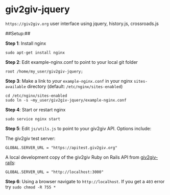 giv2giv-jquery
==============

`https://giv2giv.org` user interface using jquery, history.js, crossroads.js

##Setup:##

**Step 1**: Install nginx

	sudo apt-get install nginx

**Step 2**: Edit example-nginx.conf to point to your local git folder

	root /home/my_user/giv2giv-jquery;

**Step 3**: Make a link to *your* `example-nginx.conf` in your nginx `sites-available` directory (default: `/etc/nginx/sites-enabled`)

	cd /etc/nginx/sites-enabled
	sudo ln -s ~my_user/giv2giv-jquery/example-nginx.conf

**Step 4**: Start or restart nginx

	sudo service nginx start

**Step 5**: Edit `js/utils.js` to point to your giv2giv API. Options include:

The giv2giv test server:

	GLOBAL.SERVER_URL = "https://apitest.giv2giv.org"

A local development copy of the giv2giv Ruby on Rails API from [giv2giv-rails](https://github.com/giv2giv/giv2giv-rails):

	GLOBAL.SERVER_URL = "http://localhost:3000"

**Step 6**: Using a browser navigate to `http://localhost`. If you get a `403` error try `sudo chmod -R 755 *`
